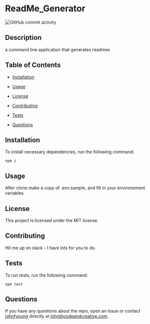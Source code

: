 
# ReadMe_Generator

![GitHub commit activity](https://img.shields.io/github/commit-activity/m/eric-purrington/ReadMe_Generator)


## Description

a command line application that generates readmes


## Table of Contents 

* [Installation](#installation)

* [Usage](#usage)

* [License](#license)

* [Contributing](#contributing)

* [Tests](#tests)

* [Questions](#questions)


## Installation

To install necessary dependencies, run the following command:

```
npm i
```


## Usage

After clone make a copy of .env.sample, and fill in your environement variables.


## License

This project is licensed under the MIT license.
    

## Contributing

Hit me up on slack - I have lots for you to do.


## Tests

To run tests, run the following command:

```
npm test
```


## Questions

If you have any questions about the repo, open an issue or contact [johnfyoung](undefined) directly at john@codeandcreative.com.
